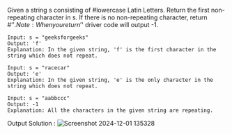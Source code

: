 Given a string s consisting of #lowercase Latin Letters. Return the first non-repeating character in s. If there is no non-repeating character, return #'$'.
Note: When you return '$' driver code will output -1.
```
Input: s = "geeksforgeeks"
Output: 'f'
Explanation: In the given string, 'f' is the first character in the string which does not repeat.
```
```
Input: s = "racecar"
Output: 'e'
Explanation: In the given string, 'e' is the only character in the string which does not repeat.
```

```
Input: s = "aabbccc"
Output: -1
Explanation: All the characters in the given string are repeating.
```

Output Solution :  ![Screenshot 2024-12-01 135328](https://github.com/user-attachments/assets/33921878-7958-4ac7-ad40-bf81af3d051a)
